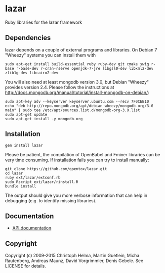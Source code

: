 lazar
=====

Ruby libraries for the lazar framework

Dependencies
------------

  lazar depends on a couple of external programs and libraries. On Debian 7 "Wheezy" systems you can install them with

   `sudo apt-get install build-essential ruby ruby-dev git cmake swig r-base r-base-dev r-cran-rserve openjdk-7-jre libgsl0-dev libxml2-dev zlib1g-dev libcairo2-dev`
  
  You will also need at least mongodb version 3.0, but Debian "Wheezy" provides version 2.4. Please follow the instructions at http://docs.mongodb.org/manual/tutorial/install-mongodb-on-debian/:

  ```
  sudo apt-key adv --keyserver keyserver.ubuntu.com --recv 7F0CEB10
  echo "deb http://repo.mongodb.org/apt/debian wheezy/mongodb-org/3.0 main" | sudo tee /etc/apt/sources.list.d/mongodb-org-3.0.list
  sudo apt-get update
  sudo apt-get install -y mongodb-org
  ```

Installation
------------

  `gem install lazar`

  Please be patient, the compilation of OpenBabel and Fminer libraries can be very time consuming. If installation fails you can try to install manually:

  ```
  git clone https://github.com/opentox/lazar.git
  cd lazar
  ruby ext/lazar/extconf.rb
  sudo Rscript ext/lazar/rinstall.R
  bundle install
  ```

  The output should give you more verbose information that can help in debugging (e.g. to identify missing libraries).

Documentation
-------------
* [API documentation](http://rdoc.info/gems/lazar)

Copyright
---------
Copyright (c) 2009-2015 Christoph Helma, Martin Guetlein, Micha Rautenberg, Andreas Maunz, David Vorgrimmler, Denis Gebele. See LICENSE for details.
